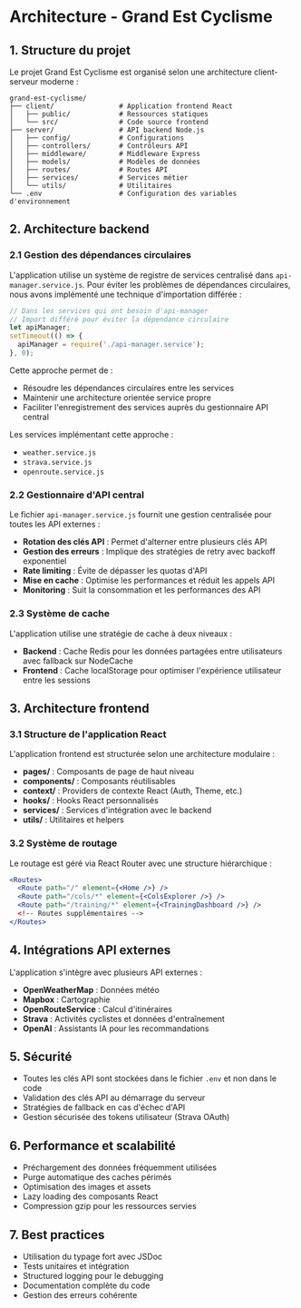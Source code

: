 # Architecture - Grand Est Cyclisme

## 1. Structure du projet

Le projet Grand Est Cyclisme est organisé selon une architecture client-serveur moderne :

```
grand-est-cyclisme/
├── client/                # Application frontend React
│   ├── public/            # Ressources statiques
│   └── src/               # Code source frontend
├── server/                # API backend Node.js
│   ├── config/            # Configurations
│   ├── controllers/       # Contrôleurs API
│   ├── middleware/        # Middleware Express
│   ├── models/            # Modèles de données
│   ├── routes/            # Routes API
│   ├── services/          # Services métier
│   └── utils/             # Utilitaires
└── .env                   # Configuration des variables d'environnement
```

## 2. Architecture backend

### 2.1 Gestion des dépendances circulaires

L'application utilise un système de registre de services centralisé dans `api-manager.service.js`. Pour éviter les problèmes de dépendances circulaires, nous avons implémenté une technique d'importation différée :

```javascript
// Dans les services qui ont besoin d'api-manager
// Import différé pour éviter la dépendance circulaire
let apiManager;
setTimeout(() => {
  apiManager = require('./api-manager.service');
}, 0);
```

Cette approche permet de :
- Résoudre les dépendances circulaires entre les services
- Maintenir une architecture orientée service propre
- Faciliter l'enregistrement des services auprès du gestionnaire API central

Les services implémentant cette approche :
- `weather.service.js`
- `strava.service.js`
- `openroute.service.js`

### 2.2 Gestionnaire d'API central

Le fichier `api-manager.service.js` fournit une gestion centralisée pour toutes les API externes :

- **Rotation des clés API** : Permet d'alterner entre plusieurs clés API
- **Gestion des erreurs** : Implique des stratégies de retry avec backoff exponentiel
- **Rate limiting** : Évite de dépasser les quotas d'API
- **Mise en cache** : Optimise les performances et réduit les appels API
- **Monitoring** : Suit la consommation et les performances des API

### 2.3 Système de cache

L'application utilise une stratégie de cache à deux niveaux :

- **Backend** : Cache Redis pour les données partagées entre utilisateurs avec fallback sur NodeCache
- **Frontend** : Cache localStorage pour optimiser l'expérience utilisateur entre les sessions

## 3. Architecture frontend

### 3.1 Structure de l'application React

L'application frontend est structurée selon une architecture modulaire :

- **pages/** : Composants de page de haut niveau
- **components/** : Composants réutilisables
- **context/** : Providers de contexte React (Auth, Theme, etc.)
- **hooks/** : Hooks React personnalisés
- **services/** : Services d'intégration avec le backend
- **utils/** : Utilitaires et helpers

### 3.2 Système de routage

Le routage est géré via React Router avec une structure hiérarchique :

```jsx
<Routes>
  <Route path="/" element={<Home />} />
  <Route path="/cols/*" element={<ColsExplorer />} />
  <Route path="/training/*" element={<TrainingDashboard />} />
  <!-- Routes supplémentaires -->
</Routes>
```

## 4. Intégrations API externes

L'application s'intègre avec plusieurs API externes :

- **OpenWeatherMap** : Données météo
- **Mapbox** : Cartographie
- **OpenRouteService** : Calcul d'itinéraires
- **Strava** : Activités cyclistes et données d'entraînement
- **OpenAI** : Assistants IA pour les recommandations

## 5. Sécurité

- Toutes les clés API sont stockées dans le fichier `.env` et non dans le code
- Validation des clés API au démarrage du serveur
- Stratégies de fallback en cas d'échec d'API
- Gestion sécurisée des tokens utilisateur (Strava OAuth)

## 6. Performance et scalabilité

- Préchargement des données fréquemment utilisées
- Purge automatique des caches périmés
- Optimisation des images et assets
- Lazy loading des composants React
- Compression gzip pour les ressources servies

## 7. Best practices

- Utilisation du typage fort avec JSDoc
- Tests unitaires et intégration
- Structured logging pour le debugging
- Documentation complète du code
- Gestion des erreurs cohérente
